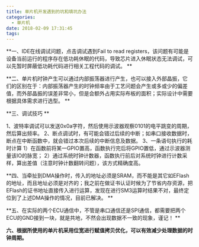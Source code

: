 ```yaml
---
title: 单片机开发遇到的坑和填坑办法
categories:
  - 单片机
date: 2018-02-09 17:31:45
tags:
---
```


**一、IDE在线调试问题，点击调试遇到Fail to read registers，该问题有可能是设备当前运行的程序存在低功耗休眠的代码，导致芯片进入休眠状态无法调试，可以先暂时屏蔽低功耗代码进行相关工程代码的调试。 **

**二、单片机时钟产生可以通过内部振荡器进行产生，也可以接入外部晶振，它们的区别在于：内部振荡器产生的时钟频率由于工艺问题会产生或多或少的偏差值，而外部晶振的误差非常小，但是会额外占用实际布板的面积；实际设计中需要根据具体需求进行选型。 **

**三、调试技巧 **

1、波特率调试可以发送0x0a字符，然后使用示波器观察0101的电平跳变的周期，然后算出频率。 
2、断点调试时，有可能会错过后续的中断；如串口接收数据时，断点在中断函数中，就会错过本次后续的中断信息及数据。 
3、一条语句执行的耗时计算 
1）在函数前将某一GPIO置高，函数执行完后将GPIO置低，通过示波器测量该IO的脉宽； 
2）通过系统时钟计数器，函数执行前后对系统时钟进行计数采样，算出差值（注意时钟计数翻转问题），该方式精确度高。 

**四、当牵扯到DMA操作时，传入的地址必须是SRAM，而不能是其它如EFlash的地址，而且地址必须是对齐的；我之前在做证书认证时候为了节省内存资源，把EFlash的证书地址直接传入进行运算，发现在进行SM3运算时结果不对，最终定位到了上述DMA操作的情况，目前已解决。 **

**五、在实际的两个ECU通信中，不管是串口通信还是SPI通信，都需要把两个ECU的GND接到一块，就是共地，不然会出现数据不一致的现象，谨记！ **

**六、根据所使用的单片机采用位宽进行赋值拷贝优化，可以有效减少处理数据的时钟周期。**